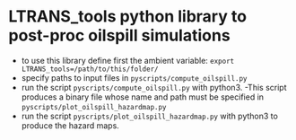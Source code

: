 # LTRANS_tools python library to post-proc oilspill simulations

- to use this library define first the ambient variable:
`export LTRANS_tools=/path/to/this/folder/` 
- specify paths to input files in `pyscripts/compute_oilspill.py` 
- run the script `pyscripts/compute_oilspill.py` with python3.
-This script produces a binary file whose name and path must be specified in `pyscripts/plot_oilspill_hazardmap.py`
- run the script `pyscripts/plot_oilspill_hazardmap.py` with python3 to produce the hazard maps.
